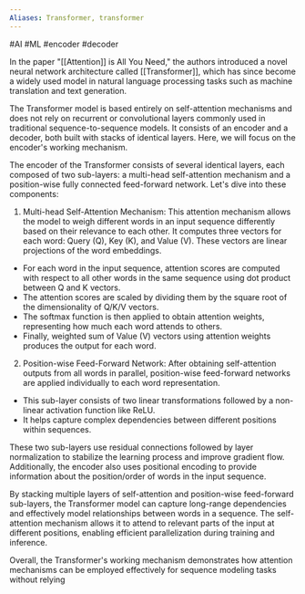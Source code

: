 ```yaml
---
Aliases: Transformer, transformer
---
```

#AI #ML #encoder #decoder

In the paper "[[Attention]] is All You Need," the authors introduced a novel neural network architecture called [[Transformer]], which has since become a widely used model in natural language processing tasks such as machine translation and text generation.

The Transformer model is based entirely on self-attention mechanisms and does not rely on recurrent or convolutional layers commonly used in traditional sequence-to-sequence models. It consists of an encoder and a decoder, both built with stacks of identical layers. Here, we will focus on the encoder's working mechanism.

The encoder of the Transformer consists of several identical layers, each composed of two sub-layers: a multi-head self-attention mechanism and a position-wise fully connected feed-forward network. Let's dive into these components:

1. Multi-head Self-Attention Mechanism:
This attention mechanism allows the model to weigh different words in an input sequence differently based on their relevance to each other. It computes three vectors for each word: Query (Q), Key (K), and Value (V). These vectors are linear projections of the word embeddings.
- For each word in the input sequence, attention scores are computed with respect to all other words in the same sequence using dot product between Q and K vectors.
- The attention scores are scaled by dividing them by the square root of the dimensionality of Q/K/V vectors.
- The softmax function is then applied to obtain attention weights, representing how much each word attends to others.
- Finally, weighted sum of Value (V) vectors using attention weights produces the output for each word.

2. Position-wise Feed-Forward Network:
After obtaining self-attention outputs from all words in parallel, position-wise feed-forward networks are applied individually to each word representation.
- This sub-layer consists of two linear transformations followed by a non-linear activation function like ReLU.
- It helps capture complex dependencies between different positions within sequences.

These two sub-layers use residual connections followed by layer normalization to stabilize the learning process and improve gradient flow. Additionally, the encoder also uses positional encoding to provide information about the position/order of words in the input sequence.

By stacking multiple layers of self-attention and position-wise feed-forward sub-layers, the Transformer model can capture long-range dependencies and effectively model relationships between words in a sequence. The self-attention mechanism allows it to attend to relevant parts of the input at different positions, enabling efficient parallelization during training and inference.

Overall, the Transformer's working mechanism demonstrates how attention mechanisms can be employed effectively for sequence modeling tasks without relying